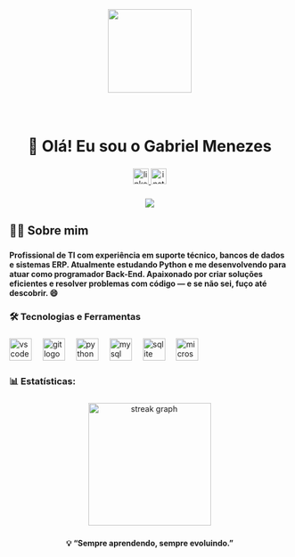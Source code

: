 <div align="center">
  <img height="150" src="https://raw.githubusercontent.com/rahul-jha98/rahul-jha98/main/techstack.gif"  />
</div>

###

<br clear="both">

<h1 align="center">👋 Olá! Eu sou o Gabriel Menezes</h1>

###

<div align="center">
  <a href="https://www.linkedin.com/in/gabriel-menezes1997/" target="_blank">
    <img src="https://img.shields.io/static/v1?message=LinkedIn&logo=linkedin&label=&color=0077B5&logoColor=white&labelColor=&style=for-the-badge" height="28" alt="linkedin logo"  />
  </a>
  <a href="https://www.instagram.com/gabreu_menezes/" target="_blank">
    <img src="https://img.shields.io/static/v1?message=Instagram&logo=instagram&label=&color=E4405F&logoColor=white&labelColor=&style=for-the-badge" height="28" alt="instagram logo"  />
  </a>
</div>

###

<div align="center">
  <img src="https://visitor-badge.laobi.icu/badge?page_id=gmenezex.gmenezex&"  />
</div>

###

<h2 align="left">👩‍💻  Sobre mim</h2>

###

<h4 align="left">Profissional de TI com experiência em suporte técnico, bancos de dados e sistemas ERP. Atualmente estudando Python e me desenvolvendo para atuar como programador Back-End. Apaixonado por criar soluções eficientes e resolver problemas com código — e se não sei, fuço até descobrir. 😄</h4>

###

<h3 align="left">🛠 Tecnologias e Ferramentas</h3>

###

<div align="left">
  <img src="https://cdn.jsdelivr.net/gh/devicons/devicon/icons/vscode/vscode-original.svg" height="40" alt="vscode logo"  />
  <img width="12" />
  <img src="https://cdn.jsdelivr.net/gh/devicons/devicon/icons/git/git-original.svg" height="40" alt="git logo"  />
  <img width="12" />
  <img src="https://cdn.jsdelivr.net/gh/devicons/devicon/icons/python/python-original.svg" height="40" alt="python logo"  />
  <img width="12" />
  <img src="https://cdn.jsdelivr.net/gh/devicons/devicon/icons/mysql/mysql-original.svg" height="40" alt="mysql logo"  />
  <img width="12" />
  <img src="https://cdn.jsdelivr.net/gh/devicons/devicon/icons/sqlite/sqlite-original.svg" height="40" alt="sqlite logo"  />
  <img width="12" />
  <img src="https://cdn.jsdelivr.net/gh/devicons/devicon/icons/microsoftsqlserver/microsoftsqlserver-plain.svg" height="40" alt="microsoftsqlserver logo"  />
</div>

###

<h3 align="left">📊 Estatísticas:</h3>

###

<div align="center">
  <img src="https://streak-stats.demolab.com?user=gmenezex&locale=pt-br&mode=daily&theme=dark&hide_border=false&border_radius=5&order=3" height="220" alt="streak graph"  />
</div>

###

<h4 align="center">💡 “Sempre aprendendo, sempre evoluindo.”</h4>

